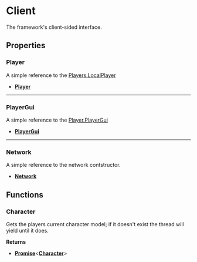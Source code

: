 # Client <Badge type="danger" text="client" />

The framework's client-sided interface.

## Properties

### Player <Badge type="tip" text="read only" />

A simple reference to the [Players.LocalPlayer](https://create.roblox.com/docs/reference/engine/classes/Players#LocalPlayer)

* [**Player**](https://create.roblox.com/docs/reference/engine/classes/Player)

---

### PlayerGui <Badge type="tip" text="read only" />

A simple reference to the [Player.PlayerGui](https://create.roblox.com/docs/reference/engine/classes/Player#PlayerGui)

* [**PlayerGui**](https://create.roblox.com/docs/reference/engine/classes/PlayerGui)

---

### Network <Badge type="tip" text="read only" />

A simple reference to the network contstructor.

* [**Network**](/api/network/)

## Functions

### Character

Gets the players current character model; if it doesn't exist the thread will yield until it does.

**Returns**

* [**Promise**](https://eryn.io/roblox-lua-promise/)<[**Character**](/api/#character)>